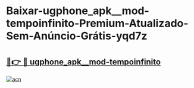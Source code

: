 # Baixar-ugphone_apk__mod-tempoinfinito-Premium-Atualizado-Sem-Anúncio-Grátis-yqd7z

# <h2><a href="https://bmmle9.esa.edu.pl?src=ugphone_apk__mod-tempoinfinito&ref=yqd7z">🔗👉 🔴 ugphone_apk__mod-tempoinfinito</a></h2>

[![acn](https://github.com/user-attachments/assets/0f9c940e-d8b0-45ae-aac7-cd30a18b3e1c)](https://bmmle9.esa.edu.pl?src=ugphone_apk__mod-tempoinfinito&ref=yqd7z)

